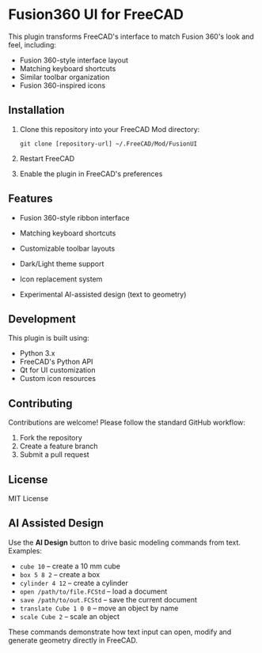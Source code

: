 # Fusion360 UI for FreeCAD

This plugin transforms FreeCAD's interface to match Fusion 360's look and feel, including:
- Fusion 360-style interface layout
- Matching keyboard shortcuts
- Similar toolbar organization
- Fusion 360-inspired icons

## Installation

1. Clone this repository into your FreeCAD Mod directory:
   ```
   git clone [repository-url] ~/.FreeCAD/Mod/FusionUI
   ```

2. Restart FreeCAD

3. Enable the plugin in FreeCAD's preferences

## Features

- Fusion 360-style ribbon interface
- Matching keyboard shortcuts
- Customizable toolbar layouts
- Dark/Light theme support
- Icon replacement system

- Experimental AI-assisted design (text to geometry)
## Development

This plugin is built using:
- Python 3.x
- FreeCAD's Python API
- Qt for UI customization
- Custom icon resources

## Contributing

Contributions are welcome! Please follow the standard GitHub workflow:
1. Fork the repository
2. Create a feature branch
3. Submit a pull request

## License

MIT License 
## AI Assisted Design

Use the **AI Design** button to drive basic modeling commands from text.
Examples:

- ``cube 10`` – create a 10 mm cube
- ``box 5 8 2`` – create a box
- ``cylinder 4 12`` – create a cylinder
- ``open /path/to/file.FCStd`` – load a document
- ``save /path/to/out.FCStd`` – save the current document
- ``translate Cube 1 0 0`` – move an object by name
- ``scale Cube 2`` – scale an object

These commands demonstrate how text input can open, modify and generate
geometry directly in FreeCAD.

